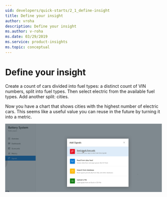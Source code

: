 ```yaml
---
uid: developers/quick-starts/2_1_define-insight
title: Define your insight
author: vroha
description: Define your insight
ms.author: v-roha
ms.date: 03/29/2019
ms.service: product-insights
ms.topic: conceptual
---
```

# Define your insight

Create a count of cars divided into fuel types: a distinct count of VIN numbers, split into fuel types. Then select electric from the available fuel types. Add another split: cities.

Now you have a chart that shows cities with the highest number of electric cars. This seems like a useful value you can reuse in the future by turning it into a metric. 

![Insight into metrics](collect-more-signals.png)
